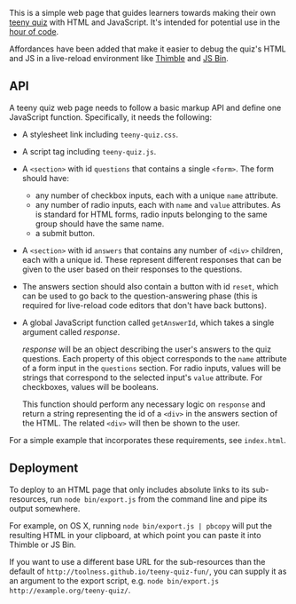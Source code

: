 This is a simple web page that guides learners towards making
their own [teeny quiz][] with HTML and JavaScript. It's intended for
potential use in the [hour of code][].

Affordances have been added that make it easier to debug the
quiz's HTML and JS in a live-reload environment like [Thimble][] and
[JS Bin][].

## API

A teeny quiz web page needs to follow a basic markup API and define one
JavaScript function. Specifically, it needs the following:

* A stylesheet link including `teeny-quiz.css`.

* A script tag including `teeny-quiz.js`.

* A `<section>` with id `questions` that contains a single `<form>`. The
  form should have:

  * any number of checkbox inputs, each with a unique `name` attribute.
  * any number of radio inputs, each with `name` and `value`
    attributes. As is standard for HTML forms, radio inputs belonging
    to the same group should have the same name.
  * a submit button.

* A `<section>` with id `answers` that contains any number of `<div>`
  children, each with a unique id. These represent different
  responses that can be given to the user based on their 
  responses to the questions.

* The answers section should also contain a button
  with id `reset`, which can be used to go back to the
  question-answering phase (this is required for live-reload
  code editors that don't have back buttons).

* A global JavaScript function called `getAnswerId`, which takes
  a single argument called *response*.

  *response* will be an object describing the user's answers
  to the quiz questions. Each property of this object
  corresponds to the `name` attribute of a form input in the
  `questions` section. For radio inputs, values will be strings
  that correspond to the selected input's `value` attribute.
  For checkboxes, values will be booleans.

  This function should perform any necessary logic on `response`
  and return a string representing the id of a `<div>` in the
  answers section of the HTML. The related `<div>` will then
  be shown to the user.

For a simple example that incorporates these requirements, see
`index.html`.

## Deployment

To deploy to an HTML page that only includes absolute links to
its sub-resources, run `node bin/export.js` from the command line
and pipe its output somewhere.

For example, on OS X, running `node bin/export.js | pbcopy` will put
the resulting HTML in your clipboard, at which point you can
paste it into Thimble or JS Bin.

If you want to use a different base URL for the sub-resources than
the default of `http://toolness.github.io/teeny-quiz-fun/`, you
can supply it as an argument to the export script, e.g.
`node bin/export.js http://example.org/teeny-quiz/`.

  [teeny quiz]: http://www.buzzfeed.com/quiz
  [hour of code]: http://csedweek.org/
  [Thimble]: https://thimble.webmaker.org/
  [JS Bin]: http://jsbin.com/
